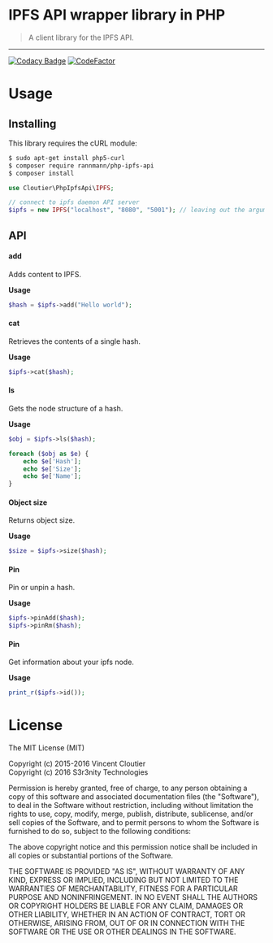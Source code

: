 IPFS API wrapper library in PHP
======================================

> A client library for the IPFS API.

-----
[![Codacy Badge](https://api.codacy.com/project/badge/Grade/b402bd7a7ae4452db5262493413a933d)](https://www.codacy.com/manual/rannmann/php-ipfs-api?utm_source=github.com&amp;utm_medium=referral&amp;utm_content=rannmann/php-ipfs-api&amp;utm_campaign=Badge_Grade)
[![CodeFactor](https://www.codefactor.io/repository/github/rannmann/php-ipfs-api/badge/master)](https://www.codefactor.io/repository/github/rannmann/php-ipfs-api/overview/master)


# Usage

## Installing 

This library requires the cURL module:

```bash
$ sudo apt-get install php5-curl
$ composer require rannmann/php-ipfs-api
$ composer install
```

```PHP
use Cloutier\PhpIpfsApi\IPFS;

// connect to ipfs daemon API server
$ipfs = new IPFS("localhost", "8080", "5001"); // leaving out the arguments will default to these values
```


## API


#### add

Adds content to IPFS. 

**Usage**
```PHP
$hash = $ipfs->add("Hello world");
```



#### cat

Retrieves the contents of a single hash.

**Usage**
```PHP
$ipfs->cat($hash);
```

#### ls
Gets the node structure of a hash.

**Usage**
```PHP
$obj = $ipfs->ls($hash);

foreach ($obj as $e) {
	echo $e['Hash'];
	echo $e['Size'];
	echo $e['Name'];
}
```


#### Object size

Returns object size.

**Usage**
```PHP
$size = $ipfs->size($hash);
```

#### Pin

Pin or unpin a hash.

**Usage**
```PHP
$ipfs->pinAdd($hash);
$ipfs->pinRm($hash);
```

#### Pin

Get information about your ipfs node.

**Usage**
```PHP
print_r($ipfs->id());
```

# License 

The MIT License (MIT)

Copyright (c) 2015-2016 Vincent Cloutier  
Copyright (c) 2016 S3r3nity Technologies 

Permission is hereby granted, free of charge, to any person obtaining a copy of this software and associated documentation files (the "Software"), to deal in the Software without restriction, including without limitation the rights to use, copy, modify, merge, publish, distribute, sublicense, and/or sell copies of the Software, and to permit persons to whom the Software is furnished to do so, subject to the following conditions:

The above copyright notice and this permission notice shall be included in all copies or substantial portions of the Software.

THE SOFTWARE IS PROVIDED "AS IS", WITHOUT WARRANTY OF ANY KIND, EXPRESS OR IMPLIED, INCLUDING BUT NOT LIMITED TO THE WARRANTIES OF MERCHANTABILITY, FITNESS FOR A PARTICULAR PURPOSE AND NONINFRINGEMENT. IN NO EVENT SHALL THE AUTHORS OR COPYRIGHT HOLDERS BE LIABLE FOR ANY CLAIM, DAMAGES OR OTHER LIABILITY, WHETHER IN AN ACTION OF CONTRACT, TORT OR OTHERWISE, ARISING FROM, OUT OF OR IN CONNECTION WITH THE SOFTWARE OR THE USE OR OTHER DEALINGS IN THE SOFTWARE.
